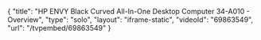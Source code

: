 {
    "title": "HP ENVY Black Curved All-In-One Desktop Computer 34-A010 - Overview",
    "type": "solo",
    "layout": "iframe-static",
    "videoId": "69863549",
    "url": "\/tvpembed\/69863549"
}